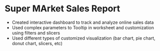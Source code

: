 # Super MArket Sales Report
* Created interactive dashboard to track and analyze online sales data
* Used complex parameters to Tooltip in worksheet and customization using filters and slicers
* Used different types of customized visualization (bar chart, pie chart, donut chart,  slicers, etc)
